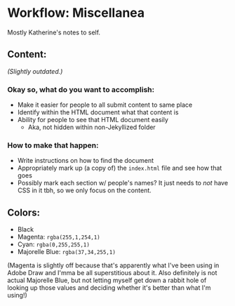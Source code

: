 # Workflow: Miscellanea

Mostly Katherine's notes to self.

## Content:

*(Slightly outdated.)*

### Okay so, what do you want to accomplish:

* Make it easier for people to all submit content to same place
* Identify within the HTML document what that content is
* Ability for people to see that HTML document easily
	* Aka, not hidden within non-Jekyllized folder

### How to make that happen:

* Write instructions on how to find the document
* Appropriately mark up (a copy of) the ```index.html``` file and see how that goes
* Possibly mark each section w/ people's names? It just needs to *not* have CSS in it tbh, so we only focus on the content.

## Colors:

- Black
- Magenta: ```rgba(255,1,254,1)```
- Cyan: ```rgba(0,255,255,1)```
- Majorelle Blue: ```rgba(37,34,255,1)```

(Magenta is slightly off because that's apparently what I've been using in Adobe Draw and I'mma be all superstitious about it. Also definitely is not actual Majorelle Blue, but not letting myself get down a rabbit hole of looking up those values and deciding whether it's better than what I'm using!)